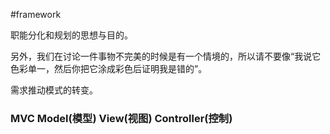 #framework

职能分化和规划的思想与目的。

另外，我们在讨论一件事物不完美的时候是有一个情境的，所以请不要像“我说它色彩单一，然后你把它涂成彩色后证明我是错的”。

需求推动模式的转变。


### MVC Model(模型) View(视图) Controller(控制)

